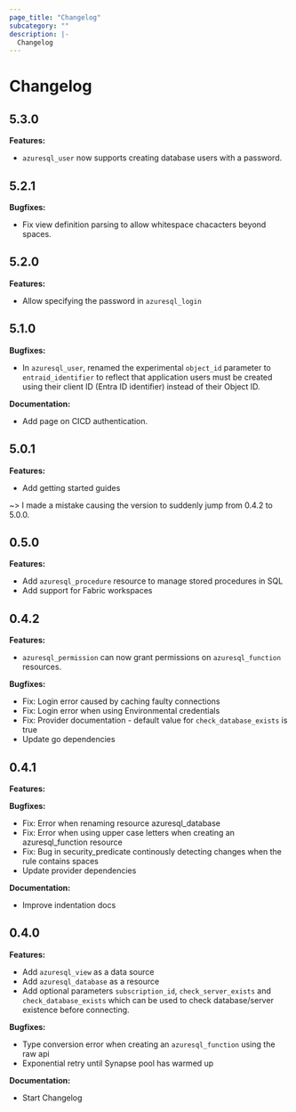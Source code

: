 ```yaml
---
page_title: "Changelog"
subcategory: ""
description: |-
  Changelog
---
```


# Changelog

## 5.3.0

**Features:**

* `azuresql_user` now supports creating database users with a password.

## 5.2.1

**Bugfixes:**

* Fix view definition parsing to allow whitespace chacacters beyond spaces.

## 5.2.0

**Features:**

* Allow specifying the password in `azuresql_login`

## 5.1.0

**Bugfixes:**

* In `azuresql_user`, renamed the experimental `object_id` parameter to `entraid_identifier` to reflect that application users must be created using their client ID (Entra ID identifier) instead of their Object ID.

**Documentation:**

* Add page on CICD authentication.

## 5.0.1

**Features:**
* Add getting started guides

~> I made a mistake causing the version to suddenly jump from 0.4.2 to 5.0.0. 

## 0.5.0

**Features:**
* Add `azuresql_procedure` resource to manage stored procedures in SQL
* Add support for Fabric workspaces

## 0.4.2

**Features:**
* `azuresql_permission` can now grant permissions on `azuresql_function` resources.

**Bugfixes:**
* Fix: Login error caused by caching faulty connections
* Fix: Login error when using Environmental credentials
* Fix: Provider documentation - default value for `check_database_exists` is true
* Update go dependencies
  
## 0.4.1

**Features:**

**Bugfixes:**
* Fix: Error when renaming resource azuresql_database 
* Fix: Error when using upper case letters when creating an azuresql_function resource
* Fix: Bug in security_predicate continously detecting changes when the rule contains spaces
* Update provider dependencies

**Documentation:**
* Improve indentation docs

## 0.4.0

**Features:**
* Add `azuresql_view` as a data source
* Add `azuresql_database` as a resource
* Add optional parameters `subscription_id`, `check_server_exists` and `check_database_exists` which can be used to check database/server existence before connecting.

**Bugfixes:**
* Type conversion error when creating an `azuresql_function` using the raw api
* Exponential retry until Synapse pool has warmed up

**Documentation:**
* Start Changelog